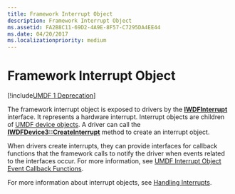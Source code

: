 ```yaml
---
title: Framework Interrupt Object
description: Framework Interrupt Object
ms.assetid: FA2B8C11-69D2-4A9E-8F57-C7295DA4EE44
ms.date: 04/20/2017
ms.localizationpriority: medium
---
```


# Framework Interrupt Object


[!include[UMDF 1 Deprecation](../includes/umdf-1-deprecation.md)]

The framework interrupt object is exposed to drivers by the [**IWDFInterrupt**](https://docs.microsoft.com/windows-hardware/drivers/ddi/wudfddi/nn-wudfddi-iwdfinterrupt) interface. It represents a hardware interrupt. Interrupt objects are children of [UMDF device objects](framework-device-object.md). A driver can call the [**IWDFDevice3::CreateInterrupt**](https://docs.microsoft.com/windows-hardware/drivers/ddi/wudfddi/nf-wudfddi-iwdfdevice3-createinterrupt) method to create an interrupt object.

When drivers create interrupts, they can provide interfaces for callback functions that the framework calls to notify the driver when events related to the interfaces occur. For more information, see [UMDF Interrupt Object Event Callback Functions](https://docs.microsoft.com/windows-hardware/drivers/ddi/wudfddi/).

For more information about interrupt objects, see [Handling Interrupts](handling-interrupts.md).

 

 





